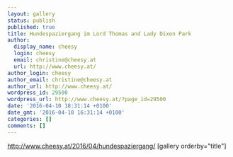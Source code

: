 ```yaml
---
layout: gallery
status: publish
published: true
title: Hundespaziergang im Lord Thomas and Lady Dixon Park
author:
  display_name: cheesy
  login: cheesy
  email: christine@cheesy.at
  url: http://www.cheesy.at/
author_login: cheesy
author_email: christine@cheesy.at
author_url: http://www.cheesy.at/
wordpress_id: 29500
wordpress_url: http://www.cheesy.at/?page_id=29500
date: '2016-04-10 18:31:14 +0100'
date_gmt: '2016-04-10 16:31:14 +0100'
categories: []
comments: []
---
```

http://www.cheesy.at/2016/04/hundespaziergang/
[gallery orderby="title"]
